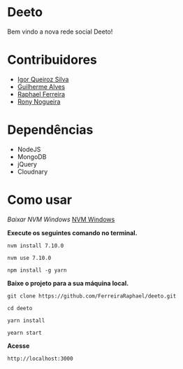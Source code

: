 # Deeto 

Bem vindo a nova rede social Deeto!

# Contribuidores 

- [Igor Queiroz Silva](https://github.com/igorqsilva)
- [Guilherme Alves](https://github.com/guilhermears)
- [Raphael Ferreira](https://github.com/FerreiraRaphael)
- [Rony Nogueira](https://github.com/ronynogueiras)

# Dependências 
  
- NodeJS
- MongoDB 
- jQuery 
- Cloudnary

# Como usar 

*Baixar NVM Windows*
[NVM Windows](https://github.com/coreybutler/nvm-windows#installation--upgrades)

**Execute os seguintes comando no terminal.**

```nvm install 7.10.0```

```nvm use 7.10.0 ```

```npm install -g yarn``` 

**Baixe o projeto para a sua máquina local.**

``` git clone https://github.com/FerreiraRaphael/deeto.git ``` 

`` cd deeto ``

`` yarn install ``

`` yearn start `` 

**Acesse**

``` http://localhost:3000 ```
